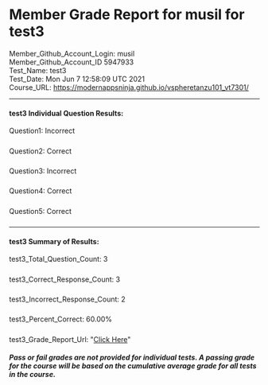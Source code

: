 # Member Grade Report for musil for test3  
   
Member_Github_Account_Login: musil  
Member_Github_Account_ID 5947933  
Test_Name: test3  
Test_Date: Mon Jun  7 12:58:09 UTC 2021  
Course_URL: https://modernappsninja.github.io/vspheretanzu101_vt7301/  
   
---  
#### test3 Individual Question Results:  
Question1: Incorrect  
#####  
Question2: Correct  
#####  
Question3: Incorrect  
#####  
Question4: Correct  
#####  
Question5: Correct  
#####  
---  
#### test3 Summary of Results:  
test3_Total_Question_Count: 3  
#####  
test3_Correct_Response_Count: 3  
#####  
test3_Incorrect_Response_Count: 2  
#####  
test3_Percent_Correct: 60.00%  
#####  
test3_Grade_Report_Url: "[Click Here](https://github.com/modernappsninjas/musil/blob/main/static/userdata/courses/vspheretanzu101_vt7301/grade_report.pr603.test3.md)"
##### Pass or fail grades are not provided for individual tests. A passing grade for the course will be based on the cumulative average grade for all tests in the course.  

